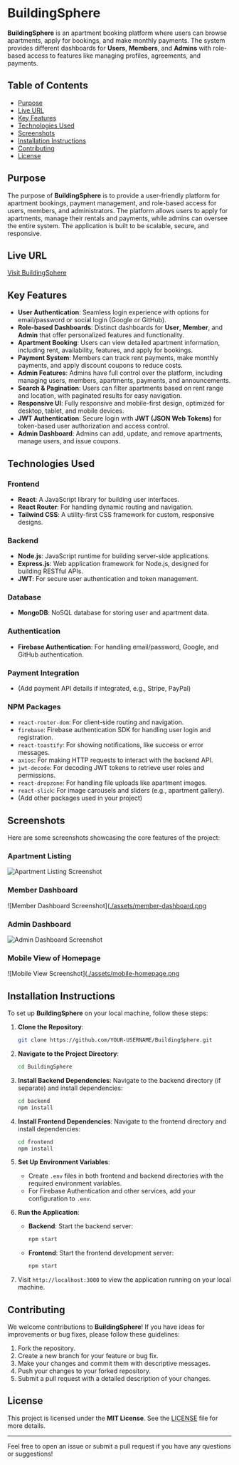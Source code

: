 # BuildingSphere

**BuildingSphere** is an apartment booking platform where users can browse apartments, apply for bookings, and make monthly payments. The system provides different dashboards for **Users**, **Members**, and **Admins** with role-based access to features like managing profiles, agreements, and payments.

## Table of Contents
- [Purpose](#purpose)
- [Live URL](#live-url)
- [Key Features](#key-features)
- [Technologies Used](#technologies-used)
- [Screenshots](#screenshots)
- [Installation Instructions](#installation-instructions)
- [Contributing](#contributing)
- [License](#license)

## Purpose
The purpose of **BuildingSphere** is to provide a user-friendly platform for apartment bookings, payment management, and role-based access for users, members, and administrators. The platform allows users to apply for apartments, manage their rentals and payments, while admins can oversee the entire system. The application is built to be scalable, secure, and responsive.

## Live URL
[Visit BuildingSphere](https://assignment-12-77319.web.app/)

## Key Features
- **User Authentication**: Seamless login experience with options for email/password or social login (Google or GitHub).
- **Role-based Dashboards**: Distinct dashboards for **User**, **Member**, and **Admin** that offer personalized features and functionality.
- **Apartment Booking**: Users can view detailed apartment information, including rent, availability, features, and apply for bookings.
- **Payment System**: Members can track rent payments, make monthly payments, and apply discount coupons to reduce costs.
- **Admin Features**: Admins have full control over the platform, including managing users, members, apartments, payments, and announcements.
- **Search & Pagination**: Users can filter apartments based on rent range and location, with paginated results for easy navigation.
- **Responsive UI**: Fully responsive and mobile-first design, optimized for desktop, tablet, and mobile devices.
- **JWT Authentication**: Secure login with **JWT (JSON Web Tokens)** for token-based user authorization and access control.
- **Admin Dashboard**: Admins can add, update, and remove apartments, manage users, and issue coupons.

## Technologies Used
### Frontend
- **React**: A JavaScript library for building user interfaces.
- **React Router**: For handling dynamic routing and navigation.
- **Tailwind CSS**: A utility-first CSS framework for custom, responsive designs.

### Backend
- **Node.js**: JavaScript runtime for building server-side applications.
- **Express.js**: Web application framework for Node.js, designed for building RESTful APIs.
- **JWT**: For secure user authentication and token management.

### Database
- **MongoDB**: NoSQL database for storing user and apartment data.

### Authentication
- **Firebase Authentication**: For handling email/password, Google, and GitHub authentication.

### Payment Integration
- (Add payment API details if integrated, e.g., Stripe, PayPal)

### NPM Packages
- `react-router-dom`: For client-side routing and navigation.
- `firebase`: Firebase authentication SDK for handling user login and registration.
- `react-toastify`: For showing notifications, like success or error messages.
- `axios`: For making HTTP requests to interact with the backend API.
- `jwt-decode`: For decoding JWT tokens to retrieve user roles and permissions.
- `react-dropzone`: For handling file uploads like apartment images.
- `react-slick`: For image carousels and sliders (e.g., apartment gallery).
- (Add other packages used in your project)

## Screenshots
Here are some screenshots showcasing the core features of the project:


### Apartment Listing
![Apartment Listing Screenshot](https://github.com/Programming-Hero-Web-Course4/b10a12-client-side-PranayChowdhury00/blob/main/apartment.png?raw=true)

### Member Dashboard
![Member Dashboard Screenshot]([./assets/member-dashboard.png](https://raw.githubusercontent.com/Programming-Hero-Web-Course4/b10a12-client-side-PranayChowdhury00/refs/heads/main/Member.png?token=GHSAT0AAAAAAC3L2EHQSOMYNZ2JDBWHYWJWZ4KPM4Q)

### Admin Dashboard
![Admin Dashboard Screenshot](https://github.com/Programming-Hero-Web-Course4/b10a12-client-side-PranayChowdhury00/blob/main/admin.png?raw=true)

### Mobile View of Homepage
![Mobile View Screenshot]([./assets/mobile-homepage.png](https://raw.githubusercontent.com/Programming-Hero-Web-Course4/b10a12-client-side-PranayChowdhury00/refs/heads/main/MobileVew.png?token=GHSAT0AAAAAAC3L2EHQSK5YUJHO7SMR5MLYZ4KPNJQ)

## Installation Instructions
To set up **BuildingSphere** on your local machine, follow these steps:

1. **Clone the Repository**:
    ```bash
    git clone https://github.com/YOUR-USERNAME/BuildingSphere.git
    ```

2. **Navigate to the Project Directory**:
    ```bash
    cd BuildingSphere
    ```

3. **Install Backend Dependencies**:
    Navigate to the backend directory (if separate) and install dependencies:
    ```bash
    cd backend
    npm install
    ```

4. **Install Frontend Dependencies**:
    Navigate to the frontend directory and install dependencies:
    ```bash
    cd frontend
    npm install
    ```

5. **Set Up Environment Variables**:
    - Create `.env` files in both frontend and backend directories with the required environment variables.
    - For Firebase Authentication and other services, add your configuration to `.env`.

6. **Run the Application**:
    - **Backend**: Start the backend server:
      ```bash
      npm start
      ```
    - **Frontend**: Start the frontend development server:
      ```bash
      npm start
      ```

7. Visit `http://localhost:3000` to view the application running on your local machine.

## Contributing
We welcome contributions to **BuildingSphere**! If you have ideas for improvements or bug fixes, please follow these guidelines:

1. Fork the repository.
2. Create a new branch for your feature or bug fix.
3. Make your changes and commit them with descriptive messages.
4. Push your changes to your forked repository.
5. Submit a pull request with a detailed description of your changes.

## License
This project is licensed under the **MIT License**. See the [LICENSE](LICENSE) file for more details.

---

Feel free to open an issue or submit a pull request if you have any questions or suggestions!
